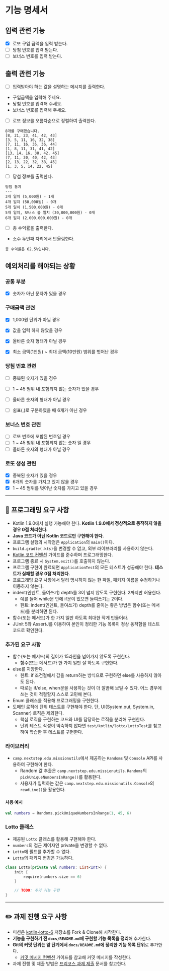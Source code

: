 # 기능 명세서

## 입력 관련 기능
- [x] 로또 구입 금액을 입력 받는다.
- [ ] 당첨 번호를 입력 받는다. 
- [ ] 보너스 번호를 입력 받는다.

## 출력 관련 기능
- [ ] 입력받아야 하는 값을 설명하는 메시지를 출력한다.


- 구입금액을 입력해 주세요.
- 당첨 번호를 입력해 주세요.
- 보너스 번호를 입력해 주세요.


- [ ] 로또 정보를 오름차순으로 정렬하여 출력한다.
```
8개를 구매했습니다.
[8, 21, 23, 41, 42, 43]
[3, 5, 11, 16, 32, 38]
[7, 11, 16, 35, 36, 44]
[1, 8, 11, 31, 41, 42]
[13, 14, 16, 38, 42, 45]
[7, 11, 30, 40, 42, 43]
[2, 13, 22, 32, 38, 45]
[1, 3, 5, 14, 22, 45]
```
- [ ] 당첨 정보를 출력한다.
```
당첨 통계
---
3개 일치 (5,000원) - 1개
4개 일치 (50,000원) - 0개
5개 일치 (1,500,000원) - 0개
5개 일치, 보너스 볼 일치 (30,000,000원) - 0개
6개 일치 (2,000,000,000원) - 0개
```

- [ ] 총 수익률을 출력한다.
- 소수 두번째 자리에서 반올림한다.
```
총 수익률은 62.5%입니다.
```

## 예외처리를 해야되는 상황

### 공통 부분
- [x] 숫자가 아닌 문자가 있을 경우

### 구매금액 관련
- [x] 1,000원 단위가 아닐 경우
- [x] 값을 입력 하지 않았을 경우
- [x] 올바른 숫자 형태가 아닐 경우
- [x] 최소 금액(1천원) ~ 최대 금액(10만원) 범위를 벗어난 경우


### 당첨 번호 관련
- [ ] 중복된 숫자가 있을 경우
- [ ] 1 ~ 45 범위 내 포함되지 않는 숫자가 있을 경우
- [ ] 올바른 숫자의 형태가 아닐 경우
- [ ] 쉼표(,)로 구분하였을 때 6개가 아닌 경우 


### 보너스 번호 관련
- [ ] 로또 번호에 포함된 번호일 경우
- [ ] 1 ~ 45 범위 내 포함되지 않는 숫자 일 경우
- [ ] 올바른 숫자의 형태가 아닐 경우

### 로또 생성 관련
- [x] 중복된 숫자가 있을 경우
- [x] 6개의 숫자를 가지고 있지 않을 경우
- [x] 1 ~ 45 범위를 벗어난 숫자를 가지고 있을 경우

---

## 🎯 프로그래밍 요구 사항

- Kotlin 1.9.0에서 실행 가능해야 한다. **Kotlin 1.9.0에서 정상적으로 동작하지 않을 경우 0점 처리한다.**
- **Java 코드가 아닌 Kotlin 코드로만 구현해야 한다.**
- 프로그램 실행의 시작점은 `Application`의 `main()`이다.
- `build.gradle(.kts)`을 변경할 수 없고, 외부 라이브러리를 사용하지 않는다.
- [Kotlin 코드 컨벤션](https://github.com/woowacourse/woowacourse-docs/tree/main/styleguide/kotlin) 가이드를 준수하며 프로그래밍한다.
- 프로그램 종료 시 `System.exit()`를 호출하지 않는다.
- 프로그램 구현이 완료되면 `ApplicationTest`의 모든 테스트가 성공해야 한다. **테스트가 실패할 경우 0점 처리한다.**
- 프로그래밍 요구 사항에서 달리 명시하지 않는 한 파일, 패키지 이름을 수정하거나 이동하지 않는다.
- indent(인덴트, 들여쓰기) depth를 3이 넘지 않도록 구현한다. 2까지만 허용한다.
    - 예를 들어 while문 안에 if문이 있으면 들여쓰기는 2이다.
    - 힌트: indent(인덴트, 들여쓰기) depth를 줄이는 좋은 방법은 함수(또는 메서드)를 분리하면 된다.
- 함수(또는 메서드)가 한 가지 일만 하도록 최대한 작게 만들어라.
- JUnit 5와 AssertJ를 이용하여 본인이 정리한 기능 목록이 정상 동작함을 테스트 코드로 확인한다.

### 추가된 요구 사항

- 함수(또는 메서드)의 길이가 15라인을 넘어가지 않도록 구현한다.
    - 함수(또는 메서드)가 한 가지 일만 잘 하도록 구현한다.
- else를 지양한다.
    - 힌트: if 조건절에서 값을 return하는 방식으로 구현하면 else를 사용하지 않아도 된다.
    - 때로는 if/else, when문을 사용하는 것이 더 깔끔해 보일 수 있다. 어느 경우에 쓰는 것이 적절할지 스스로 고민해 본다.
- Enum 클래스를 적용해 프로그래밍을 구현한다.
- 도메인 로직에 단위 테스트를 구현해야 한다. 단, UI(System.out, System.in, Scanner) 로직은 제외한다.
    - 핵심 로직을 구현하는 코드와 UI를 담당하는 로직을 분리해 구현한다.
    - 단위 테스트 작성이 익숙하지 않다면 `test/kotlin/lotto/LottoTest`를 참고하여 학습한 후 테스트를 구현한다.

### 라이브러리

- `camp.nextstep.edu.missionutils`에서 제공하는 `Randoms` 및 `Console` API를 사용하여 구현해야 한다.
    - Random 값 추출은 `camp.nextstep.edu.missionutils.Randoms`의 `pickUniqueNumbersInRange()`를 활용한다.
    - 사용자가 입력하는 값은 `camp.nextstep.edu.missionutils.Console`의 `readLine()`을 활용한다.

#### 사용 예시

```kotlin
val numbers = Randoms.pickUniqueNumbersInRange(1, 45, 6)
```

### Lotto 클래스

- 제공된 `Lotto` 클래스를 활용해 구현해야 한다.
- `numbers`의 접근 제어자인 private을 변경할 수 없다.
- `Lotto`에 필드를 추가할 수 없다.
- `Lotto`의 패키지 변경은 가능하다.

```kotlin
class Lotto(private val numbers: List<Int>) {
    init {
        require(numbers.size == 6)
    }

    // TODO: 추가 기능 구현
}
```

---

## ✏️ 과제 진행 요구 사항

- 미션은 [kotlin-lotto-6](https://github.com/woowacourse-precourse/kotlin-lotto-6) 저장소를 Fork & Clone해
  시작한다.
- **기능을 구현하기 전 `docs/README.md`에 구현할 기능 목록을 정리**해 추가한다.
- **Git의 커밋 단위는 앞 단계에서 `docs/README.md`에 정리한 기능 목록 단위**로 추가한다.
    - [커밋 메시지 컨벤션](https://gist.github.com/stephenparish/9941e89d80e2bc58a153) 가이드를 참고해 커밋 메시지를 작성한다.
- 과제 진행 및 제출 방법은 [프리코스 과제 제출](https://github.com/woowacourse/woowacourse-docs/tree/master/precourse) 문서를 참고한다.


